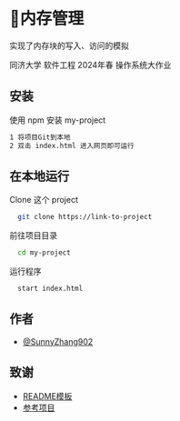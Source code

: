 
# 🤖内存管理

实现了内存块的写入、访问的模拟

同济大学 软件工程 2024年春 操作系统大作业
## 安装

使用 npm 安装 my-project

```bash
1 将项目Git到本地
2 双击 index.html 进入网页即可运行
```
    
## 在本地运行

Clone 这个 project

```bash
  git clone https://link-to-project
```

前往项目目录

```bash
  cd my-project
```

运行程序

```bash
  start index.html
```


## 作者

- [@SunnyZhang902](https://www.github.com/SunnyZhang902)


## 致谢

 - [README模板](https://github.com/matiassingers/awesome-readme)
  - [参考项目](https://github.com/DTTTTTTT777/Operating-Systems)


